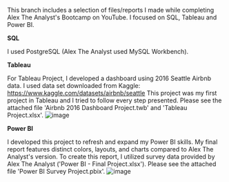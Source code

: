 This branch includes a selection of files/reports I made while completing Alex The Analyst's Bootcamp on YouTube. I focused on SQL, Tableau and Power BI. 

**SQL**

I used PostgreSQL (Alex The Analyst used MySQL Workbench). 


**Tableau**

For Tableau Project, I developed a dashboard using 2016 Seattle Airbnb data. I used data set downloaded from Kaggle: https://www.kaggle.com/datasets/airbnb/seattle
This project was my first project in Tableau and I tried to follow every step presented. Please see the attached file 'Airbnb 2016 Dashboard Project.twb' and 'Tableau Project.xlsx'.
![image](https://github.com/user-attachments/assets/93fec265-87df-424a-b00f-c6d3a37fc074)



**Power BI**

I developed this project to refresh and expand my Power BI skills. My final report features distinct colors, layouts, and charts compared to Alex The Analyst's version. 
To create this report, I utilized survey data provided by Alex The Analyst ('Power BI - Final Project.xlsx'). Please see the attached file 'Power BI Survey Project.pbix'.
![image](https://github.com/user-attachments/assets/96e2fbbc-6ba1-4554-8ec7-1ab3e7a19cc1)
